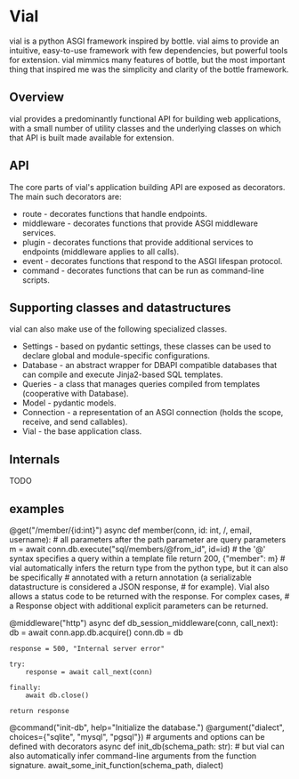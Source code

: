 # Vial
vial is a python ASGI framework inspired by bottle. vial aims to provide an intuitive, easy-to-use framework with few dependencies, but
powerful tools for extension. vial mimmics many features of bottle, but the most important thing that inspired me was the simplicity and
clarity of the bottle framework.

## Overview
vial provides a predominantly functional API for building web applications, with a small number of utility classes and the underlying
classes on which that API is built made available for extension. 

## API
The core parts of vial's application building API are exposed as decorators. The main such decorators are:

* route      - decorates functions that handle endpoints.
* middleware - decorates functions that provide ASGI middleware services.
* plugin     - decorates functions that provide additional services to endpoints (middleware applies to all calls).
* event      - decorates functions that respond to the ASGI lifespan protocol.
* command    - decorates functions that can be run as command-line scripts.

## Supporting classes and datastructures
vial can also make use of the following specialized classes.

* Settings   - based on pydantic settings, these classes can be used to declare global and module-specific configurations.
* Database   - an abstract wrapper for DBAPI compatible databases that can compile and execute Jinja2-based SQL templates.
* Queries    - a class that manages queries compiled from templates (cooperative with Database).
* Model      - pydantic models.
* Connection - a representation of an ASGI connection (holds the scope, receive, and send callables).
* Vial       - the base application class.

## Internals
TODO

## examples

@get("/member/{id:int}")
async def member(conn, id: int, /, email, username): # all parameters after the path parameter are query parameters
	m = await conn.db.execute("sql/members/@from_id", id=id) # the '@<query>' syntax specifies a query within a template file
	return 200, {"member": m} # vial automatically infers the return type from the python type, but it can also be specifically 
	                          # annotated with a return annotation (a serializable datastructure is considered a JSON response, 
							  # for example). Vial also allows a status code to be returned with the response. For complex cases,
							  # a Response object with additional explicit parameters can be returned.


@middleware("http")
async def db_session_middleware(conn, call_next):
	db = await conn.app.db.acquire()
	conn.db = db

	response = 500, "Internal server error"

	try:
		response = await call_next(conn)
		
	finally:
		await db.close()
		
	return response


@command("init-db", help="Initialize the database.")
@argument("dialect", choices={"sqlite", "mysql", "pgsql"}) # arguments and options can be defined with decorators
async def init_db(schema_path: str): # but vial can also automatically infer command-line arguments from the function signature.
	await_some_init_function(schema_path, dialect)
